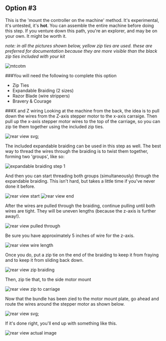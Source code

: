 ## Option #3 
This is the 'mount the controller on the machine' method. It's experimental, it's untested, it's **hot**. You can assemble the entire machine before doing this step. If you venture down this path, you're an explorer, and may be on your own. It might be worth it.

_note: in all the pictures shown below, yellow zip ties are used. these are preferred for documentation because they are more visible than the black zip ties included with your kit_

![mtcotm](wiring/68-so_wiring-067.jpg)

###You will need the following to complete this option

* Zip Ties
* Expandable Braiding (2 sizes)
* Razor Blade (wire strippers)
* Bravery & Courage

###X and Z wiring 
Looking at the machine from the back, the idea is to pull down the wires from the Z-axis stepper motor to the x-axis carraige. Then pull up the x-axis stepper motor wires to the top of the carriage, so you can zip tie them together using the included zip ties. 

![rear view svg](wiring/wiring_3_rearview.svg);

The included expandable braiding can be used in this step as well. The best way to thread the wires through the braiding is to twist them together, forming two 'groups', like so:

![expandable braiding step 1](wiring/38-so_wiring-037.jpg)

And then you can start threading both groups (simultaneously) through the expandable braiding. This isn't hard, but takes a little time if you've never done it before. 

![rear view start](wiring/39-so_wiring-038.jpg) ![rear view end](wiring/40-so_wiring-039.jpg)

After the wires are pulled through the braiding, continue pulling until both wires are tight. They will be uneven lengths (because the z-axis is further away!).

![rear view pulled through](wiring/43-so_wiring-042.jpg)

Be sure you have approximately 5 inches of wire for the z-axis.

![rear view wire length](wiring/46-so_wiring-045.jpg)

Once you do, put a zip tie on the end of the braiding to keep it from fraying and to keep it from sliding back down. 

![rear view zip braiding](wiring/44-so_wiring-043.jpg)

Then, zip tie that, to the side motor mount

![rear view zip to carriage](wiring/47-so_wiring-046.jpg)

Now that the bundle has been zied to the motor mount plate, go ahead and route the wires around the stepper motor as shown below.

![rear view svg](wiring/wiring_3_rearview.svg);

If it's done right, you'll end up with something like this. 

![rear view actual image](wiring/41-so_wiring-040.jpg)